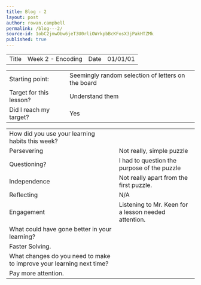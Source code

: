 ```yaml
---
title: Blog - 2
layout: post
author: rowan.campbell
permalink: /blog---2/
source-id: 1obC2jmwObw6jeT3U0rliOWrkpbBcKFosX3jPakHTZMk
published: true
---
```

<table>
  <tr>
    <td>Title</td>
    <td>Week 2 - Encoding</td>
    <td>Date</td>
    <td>01/01/01</td>
  </tr>
</table>


<table>
  <tr>
    <td>Starting point:</td>
    <td>Seemingly random selection of letters on the board</td>
  </tr>
  <tr>
    <td>Target for this lesson?</td>
    <td>Understand them</td>
  </tr>
  <tr>
    <td>Did I reach my target? </td>
    <td>Yes</td>
  </tr>
</table>


<table>
  <tr>
    <td>How did you use your learning habits this week?</td>
    <td></td>
  </tr>
  <tr>
    <td>Persevering</td>
    <td>Not really, simple puzzle</td>
  </tr>
  <tr>
    <td>Questioning?</td>
    <td>I had to question the purpose of the puzzle</td>
  </tr>
  <tr>
    <td>Independence</td>
    <td>Not really apart from the first puzzle.</td>
  </tr>
  <tr>
    <td>Reflecting</td>
    <td>N/A</td>
  </tr>
  <tr>
    <td>Engagement</td>
    <td>Listening to Mr. Keen for a lesson needed attention.</td>
  </tr>
  <tr>
    <td>What could have gone better in your learning?</td>
    <td></td>
  </tr>
  <tr>
    <td>Faster Solving.</td>
    <td></td>
  </tr>
  <tr>
    <td>What changes do you need to make to improve your learning next time?</td>
    <td></td>
  </tr>
  <tr>
    <td>Pay more attention.</td>
    <td></td>
  </tr>
</table>


